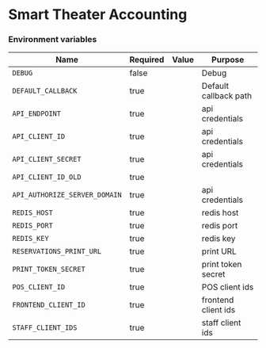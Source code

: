 # Smart Theater Accounting

### Environment variables

| Name                          | Required | Value | Purpose               |
| ----------------------------- | -------- | ----- | --------------------- |
| `DEBUG`                       | false    |       | Debug                 |
| `DEFAULT_CALLBACK`            | true     |       | Default callback path |
| `API_ENDPOINT`                | true     |       | api credentials       |
| `API_CLIENT_ID`               | true     |       | api credentials       |
| `API_CLIENT_SECRET`           | true     |       | api credentials       |
| `API_CLIENT_ID_OLD`           | true     |       |                       |
| `API_AUTHORIZE_SERVER_DOMAIN` | true     |       | api credentials       |
| `REDIS_HOST`                  | true     |       | redis host            |
| `REDIS_PORT`                  | true     |       | redis port            |
| `REDIS_KEY`                   | true     |       | redis key             |
| `RESERVATIONS_PRINT_URL`      | true     |       | print URL             |
| `PRINT_TOKEN_SECRET`          | true     |       | print token secret    |
| `POS_CLIENT_ID`               | true     |       | POS client ids        |
| `FRONTEND_CLIENT_ID`          | true     |       | frontend client ids   |
| `STAFF_CLIENT_IDS`            | true     |       | staff client ids      |
